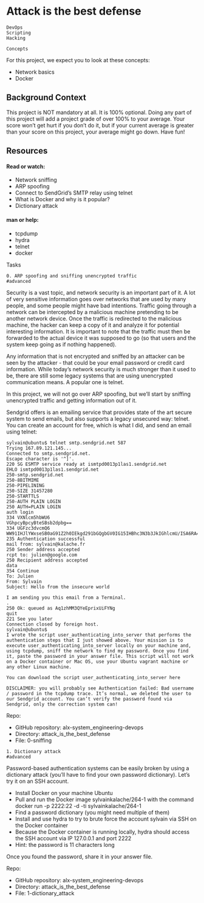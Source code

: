 # Attack is the best defense
```
DevOps
Scripting
Hacking
```

```
Concepts                                                                               
```
For this project, we expect you to look at these concepts:

+ Network basics
+ Docker

## Background Context
This project is NOT mandatory at all. It is 100% optional. Doing any part of this project will add a project grade of over 100% to your average. Your score won’t get hurt if you don’t do it, but if your current average is greater than your score on this project, your average might go down. Have fun!

## Resources

#### Read or watch:

+ Network sniffing
+ ARP spoofing
+ Connect to SendGrid’s SMTP relay using telnet
+ What is Docker and why is it popular?
+ Dictionary attack

#### man or help:

+ tcpdump
+ hydra
+ telnet
+ docker


Tasks
```
0. ARP spoofing and sniffing unencrypted traffic                            #advanced
```

Security is a vast topic, and network security is an important part of it. A lot of very sensitive information goes over networks that are used by many people, and some people might have bad intentions. Traffic going through a network can be intercepted by a malicious machine pretending to be another network device. Once the traffic is redirected to the malicious machine, the hacker can keep a copy of it and analyze it for potential interesting information. It is important to note that the traffic must then be forwarded to the actual device it was supposed to go (so that users and the system keep going as if nothing happened).

Any information that is not encrypted and sniffed by an attacker can be seen by the attacker - that could be your email password or credit card information. While today’s network security is much stronger than it used to be, there are still some legacy systems that are using unencrypted communication means. A popular one is telnet.

In this project, we will not go over ARP spoofing, but we’ll start by sniffing unencrypted traffic and getting information out of it.

Sendgrid offers is an emailing service that provides state of the art secure system to send emails, but also supports a legacy unsecured way: telnet. You can create an account for free, which is what I did, and send an email using telnet:
```
sylvain@ubuntu$ telnet smtp.sendgrid.net 587
Trying 167.89.121.145...
Connected to smtp.sendgrid.net.
Escape character is '^]'.
220 SG ESMTP service ready at ismtpd0013p1las1.sendgrid.net
EHLO ismtpd0013p1las1.sendgrid.net
250-smtp.sendgrid.net
250-8BITMIME
250-PIPELINING
250-SIZE 31457280
250-STARTTLS
250-AUTH PLAIN LOGIN
250 AUTH=PLAIN LOGIN
auth login           
334 VXNlcm5hbWU6
VGhpcyBpcyBteSBsb2dpbg==
334 UGFzc3dvcmQ6
WW91IHJlYWxseSB0aG91Z2h0IEkgd291bGQgbGV0IG15IHBhc3N3b3JkIGhlcmU/ISA6RA==
235 Authentication successful
mail from: sylvain@kalache.fr
250 Sender address accepted
rcpt to: julien@google.com
250 Recipient address accepted
data
354 Continue
To: Julien
From: Sylvain
Subject: Hello from the insecure world

I am sending you this email from a Terminal.
.
250 Ok: queued as Aq1zhMM3QYeEprixUiFYNg
quit
221 See you later
Connection closed by foreign host.
sylvain@ubuntu$ 
I wrote the script user_authenticating_into_server that performs the authentication steps that I just showed above. Your mission is to execute user_authenticating_into_server locally on your machine and, using tcpdump, sniff the network to find my password. Once you find it, paste the password in your answer file. This script will not work on a Docker container or Mac OS, use your Ubuntu vagrant machine or any other Linux machine.

You can download the script user_authenticating_into_server here

DISCLAIMER: you will probably see Authentication failed: Bad username / password in the tcpdump trace. It’s normal, we deleted the user to our Sendgrid account. You can’t verify the password found via Sendgrid, only the correction system can!
```
Repo:

+ GitHub repository: alx-system_engineering-devops
+ Directory: attack_is_the_best_defense
+ File: 0-sniffing
```  
1. Dictionary attack 																	#advanced
```
Password-based authentication systems can be easily broken by using a dictionary attack (you’ll have to find your own password dictionary). Let’s try it on an SSH account.

+ Install Docker on your machine Ubuntu
+ Pull and run the Docker image sylvainkalache/264-1 with the command docker run -p 2222:22 -d -ti sylvainkalache/264-1
+ Find a password dictionary (you might need multiple of them)
+ Install and use hydra to try to brute force the account sylvain via SSH on the Docker container
+ Because the Docker container is running locally, hydra should access the SSH account via IP 127.0.0.1 and port 2222
+ Hint: the password is 11 characters long

Once you found the password, share it in your answer file.

Repo:

+ GitHub repository: alx-system_engineering-devops
+ Directory: attack_is_the_best_defense
+ File: 1-dictionary_attack
  
  


